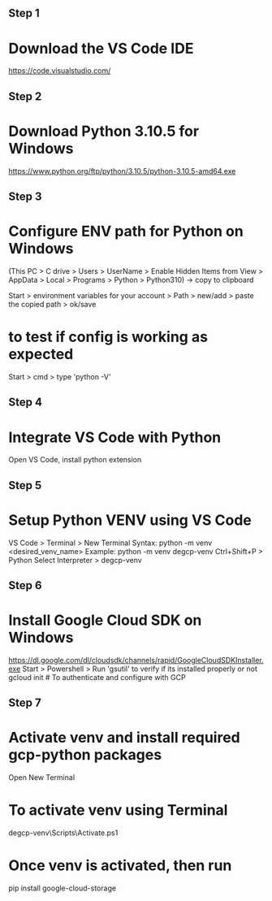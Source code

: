 ## Step 1
# Download the VS Code IDE
https://code.visualstudio.com/ 

## Step 2
# Download Python 3.10.5 for Windows
https://www.python.org/ftp/python/3.10.5/python-3.10.5-amd64.exe

## Step 3
# Configure ENV path for Python on Windows
(This PC > C drive > Users > UserName > Enable Hidden Items from View > AppData > Local > Programs > Python > Python310) -> copy to clipboard

Start > environment variables for your account > Path > new/add > paste the copied path > ok/save

# to test if config is working as expected
Start > cmd > type 'python -V' 

## Step 4
# Integrate VS Code with Python
Open VS Code, install python extension

## Step 5
# Setup Python VENV using VS Code
VS Code > Terminal > New Terminal
Syntax: python -m venv <desired_venv_name>
Example: python -m venv degcp-venv
Ctrl+Shift+P > Python Select Interpreter > degcp-venv

## Step 6
# Install Google Cloud SDK on Windows
https://dl.google.com/dl/cloudsdk/channels/rapid/GoogleCloudSDKInstaller.exe
Start > Powershell > Run 'gsutil' to verify if its installed properly or not
gcloud init # To authenticate and configure with GCP

## Step 7
# Activate venv and install required gcp-python packages
Open New Terminal
# To activate venv using Terminal
degcp-venv\Scripts\Activate.ps1
# Once venv is activated, then run
pip install google-cloud-storage

